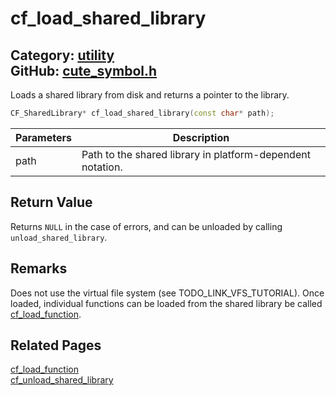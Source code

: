# cf_load_shared_library

Category: [utility](https://github.com/RandyGaul/cute_framework/blob/master/docs/api_reference?id=utility)  
GitHub: [cute_symbol.h](https://github.com/RandyGaul/cute_framework/blob/master/include/cute_symbol.h)  
---

Loads a shared library from disk and returns a pointer to the library.

```cpp
CF_SharedLibrary* cf_load_shared_library(const char* path);
```

Parameters | Description
--- | ---
path | Path to the shared library in platform-dependent notation.

## Return Value

Returns `NULL` in the case of errors, and can be unloaded by calling `unload_shared_library`.

## Remarks

Does not use the virtual file system (see TODO_LINK_VFS_TUTORIAL). Once loaded, individual functions can be loaded from the shared
library be called [cf_load_function](https://github.com/RandyGaul/cute_framework/blob/master/docs/utility/cf_load_function.md).

## Related Pages

[cf_load_function](https://github.com/RandyGaul/cute_framework/blob/master/docs/utility/cf_load_function.md)  
[cf_unload_shared_library](https://github.com/RandyGaul/cute_framework/blob/master/docs/utility/cf_unload_shared_library.md)  
